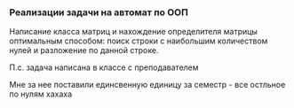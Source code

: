 ### Реализации задачи на автомат по ООП 

Написание класса матриц и нахождение определителя матрицы оптимальным способом: 
поиск строки с наибольшим количеством нулей и разложение по данной строке. 

П.с. задача написана в классе с преподавателем 

Мне за нее поставили единсвенную единицу за семестр - все остльное по нулям хахаха
